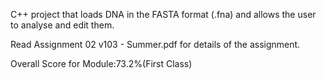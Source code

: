 C++ project that loads DNA in the FASTA format (.fna) and allows the user to analyse and edit them.

Read Assignment 02 v103 - Summer.pdf for details of the assignment.

Overall Score for Module:73.2%(First Class)
